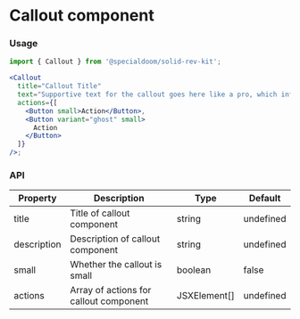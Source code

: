 # Callout component

### Usage

```jsx
import { Callout } from '@specialdoom/solid-rev-kit';

<Callout
  title="Callout Title"
  text="Supportive text for the callout goes here like a pro, which informs and helps users decide what they should do next."
  actions={[
    <Button small>Action</Button>,
    <Button variant="ghost" small>
      Action
    </Button>
  ]}
/>;
```

### API

| Property    | Description                            | Type         | Default   |
| ----------- | -------------------------------------- | ------------ | --------- |
| title       | Title of callout component             | string       | undefined |
| description | Description of callout component       | string       | undefined |
| small       | Whether the callout is small           | boolean      | false     |
| actions     | Array of actions for callout component | JSXElement[] | undefined |
